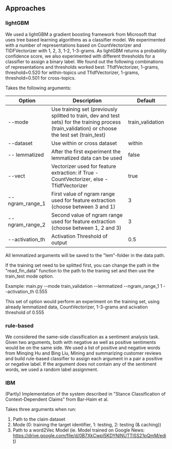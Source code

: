 ## Approaches

### lightGBM 
We used a lightGBM a gradient boosting framework from Microsoft that uses tree based learning algorithms as a classifier model. We experimented with a number of representations based on CountVectorizer and TIDFVectorizer with 1, 2, 3, 1-2, 1-3-grams. As lightGBM returns a probability confidence score, we also experimented with different thresholds for a classifier to assign a binary label. We found out the following combinations of representations and thresholds worked best: TfidfVectorizer, 1-grams, threshold=0.520 for within-topics und TfidfVectorizer, 1-grams, threshold=0.501 for cross-topics.

Takes the following arguments:

| Option  | Description | Default |
| ------------------- | ------------- | ------------- |
| --mode  | Use training set (previously splitted to train, dev and test sets) for the training process (train_validation) or choose the test set (train_test)  | train_validation |
| --dataset  | Use within or cross dataset  | within |
| -- lemmatized | After the first experiment the lemmatized data can be used | false |
| --vect | Vectorizer used for feature extraction: if True - CountVectorizer, else - TfidfVectorizer | true |
| --ngram_range_1 | First value of ngram range used for feature extraction (choose between 3 and 1) | 3 |
| --ngram_range_2 | Second value of ngram range used for feature extraction (choose between 1, 2 and 3) | 3 |
| --activation_th | Activation Threshold of output | 0.5 |

All lemmatized arguments will be saved to the "lem"-folder in the data path.

If the training set need to be splitted first, you can change the path in the "read_fin_data" function to the path to the traning set and then use the train_test mode option. 

Example: main.py --mode train_validation --lemmatized --ngram_range_1 1 --activation_th 0.555

This set of option would perform an experiment on the training set, using already lemmatized data, CountVectorizer, 1-3-grams and acivation threshold of 0.555


### rule-based 
We considered the same-side classification as a sentiment analysis task. Given two arguments, both with negative as well as positive sentiments would be on the same side. We used a list of positive and negative words from Minqing Hu and Bing Liu, Mining and summarizing customer reviews and build rule-based classifier to assign each argument in a pair a positive or negative label. If the argument does not contain any of the sentiment words, we used a random label assignment.

### IBM
(Partly) Implementation of the system described in "Stance Classification of Context-Dependent Claims" from Bar-Haim et al.

Takes three arguments when run:
1. Path to the claim dataset
2. Mode (0: training the target identifier, 1: testing, 2: testing (& caching))
3. Path to a word2Vec Model (ie. Model trained on Google News: https://drive.google.com/file/d/0B7XkCwpI5KDYNlNUTTlSS21pQmM/edit)
